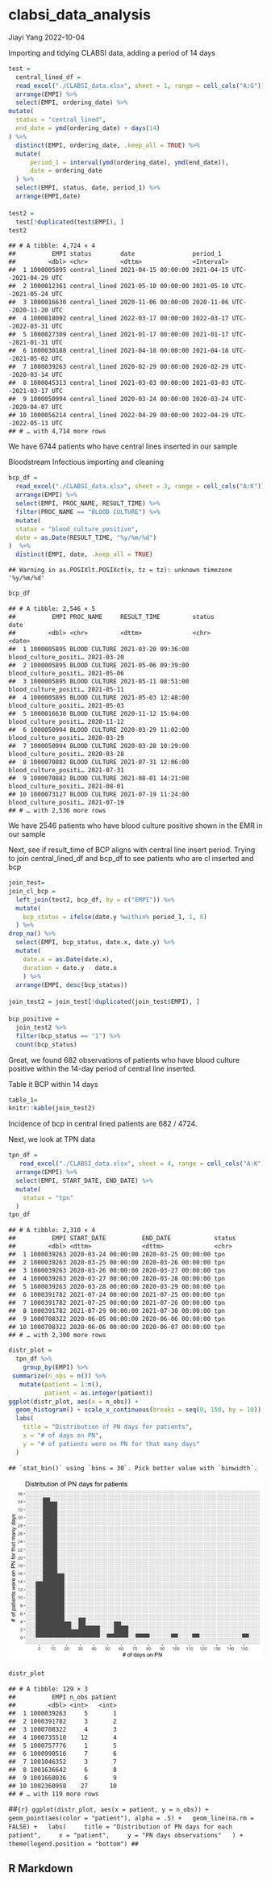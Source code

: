 clabsi_data_analysis
================
Jiayi Yang
2022-10-04

Importing and tidying CLABSI data, adding a period of 14 days

``` r
test = 
  central_lined_df =
  read_excel("./CLABSI_data.xlsx", sheet = 1, range = cell_cols("A:G")) %>% 
  arrange(EMPI) %>% 
  select(EMPI, ordering_date) %>% 
mutate(
  status = "central_lined",
  end_date = ymd(ordering_date) + days(14)
) %>% 
  distinct(EMPI, ordering_date, .keep_all = TRUE) %>% 
  mutate(
      period_1 = interval(ymd(ordering_date), ymd(end_date)),
      date = ordering_date
  ) %>% 
  select(EMPI, status, date, period_1) %>% 
  arrange(EMPI,date) 

test2 = 
  test[!duplicated(test$EMPI), ]
test2
```

    ## # A tibble: 4,724 × 4
    ##          EMPI status        date                period_1                      
    ##         <dbl> <chr>         <dttm>              <Interval>                    
    ##  1 1000005895 central_lined 2021-04-15 00:00:00 2021-04-15 UTC--2021-04-29 UTC
    ##  2 1000012361 central_lined 2021-05-10 00:00:00 2021-05-10 UTC--2021-05-24 UTC
    ##  3 1000016630 central_lined 2020-11-06 00:00:00 2020-11-06 UTC--2020-11-20 UTC
    ##  4 1000018092 central_lined 2022-03-17 00:00:00 2022-03-17 UTC--2022-03-31 UTC
    ##  5 1000027309 central_lined 2021-01-17 00:00:00 2021-01-17 UTC--2021-01-31 UTC
    ##  6 1000030188 central_lined 2021-04-18 00:00:00 2021-04-18 UTC--2021-05-02 UTC
    ##  7 1000039263 central_lined 2020-02-29 00:00:00 2020-02-29 UTC--2020-03-14 UTC
    ##  8 1000045313 central_lined 2021-03-03 00:00:00 2021-03-03 UTC--2021-03-17 UTC
    ##  9 1000050994 central_lined 2020-03-24 00:00:00 2020-03-24 UTC--2020-04-07 UTC
    ## 10 1000056214 central_lined 2022-04-29 00:00:00 2022-04-29 UTC--2022-05-13 UTC
    ## # … with 4,714 more rows

We have 6744 patients who have central lines inserted in our sample

Bloodstream Infectious importing and cleaning

``` r
bcp_df =
  read_excel("./CLABSI_data.xlsx", sheet = 3, range = cell_cols("A:K")) %>% 
  arrange(EMPI) %>% 
  select(EMPI, PROC_NAME, RESULT_TIME) %>% 
  filter(PROC_NAME == "BLOOD CULTURE") %>% 
  mutate(
  status = "blood_culture_positive",
  date = as.Date(RESULT_TIME, "%y/%m/%d")
)  %>% 
  distinct(EMPI, date, .keep_all = TRUE)
```

    ## Warning in as.POSIXlt.POSIXct(x, tz = tz): unknown timezone '%y/%m/%d'

``` r
bcp_df
```

    ## # A tibble: 2,546 × 5
    ##          EMPI PROC_NAME     RESULT_TIME         status                date      
    ##         <dbl> <chr>         <dttm>              <chr>                 <date>    
    ##  1 1000005895 BLOOD CULTURE 2021-03-20 09:36:00 blood_culture_positi… 2021-03-20
    ##  2 1000005895 BLOOD CULTURE 2021-05-06 09:39:00 blood_culture_positi… 2021-05-06
    ##  3 1000005895 BLOOD CULTURE 2021-05-11 08:51:00 blood_culture_positi… 2021-05-11
    ##  4 1000005895 BLOOD CULTURE 2021-05-03 12:48:00 blood_culture_positi… 2021-05-03
    ##  5 1000016630 BLOOD CULTURE 2020-11-12 15:04:00 blood_culture_positi… 2020-11-12
    ##  6 1000050994 BLOOD CULTURE 2020-03-29 11:02:00 blood_culture_positi… 2020-03-29
    ##  7 1000050994 BLOOD CULTURE 2020-03-28 10:29:00 blood_culture_positi… 2020-03-28
    ##  8 1000070882 BLOOD CULTURE 2021-07-31 12:06:00 blood_culture_positi… 2021-07-31
    ##  9 1000070882 BLOOD CULTURE 2021-08-01 14:21:00 blood_culture_positi… 2021-08-01
    ## 10 1000073127 BLOOD CULTURE 2021-07-19 11:24:00 blood_culture_positi… 2021-07-19
    ## # … with 2,536 more rows

We have 2546 patients who have blood culture positive shown in the EMR
in our sample

Next, see if result_time of BCP aligns with central line insert period.
Trying to join central_lined_df and bcp_df to see patients who are cl
inserted and bcp

``` r
join_test=
join_cl_bcp =
  left_join(test2, bcp_df, by = c("EMPI")) %>%
  mutate(
    bcp_status = ifelse(date.y %within% period_1, 1, 0)
  ) %>%    
drop_na() %>% 
  select(EMPI, bcp_status, date.x, date.y) %>% 
  mutate(
    date.x = as.Date(date.x),
    duration = date.y - date.x
    ) %>% 
  arrange(EMPI, desc(bcp_status))
  
join_test2 = join_test[!duplicated(join_test$EMPI), ]

bcp_positive = 
  join_test2 %>% 
  filter(bcp_status == "1") %>% 
  count(bcp_status)
```

Great, we found 682 observations of patients who have blood culture
positive within the 14-day period of central line inserted.

Table it BCP within 14 days

``` r
table_1=  
knitr::kable(join_test2)
```

Incidence of bcp in central lined patients are 682 / 4724.

Next, we look at TPN data

``` r
tpn_df =
   read_excel("./CLABSI_data.xlsx", sheet = 4, range = cell_cols("A:K")) %>% 
  arrange(EMPI) %>% 
  select(EMPI, START_DATE, END_DATE) %>% 
  mutate(
    status = "tpn"
  )
tpn_df
```

    ## # A tibble: 2,310 × 4
    ##          EMPI START_DATE          END_DATE            status
    ##         <dbl> <dttm>              <dttm>              <chr> 
    ##  1 1000039263 2020-03-24 00:00:00 2020-03-25 00:00:00 tpn   
    ##  2 1000039263 2020-03-25 00:00:00 2020-03-26 00:00:00 tpn   
    ##  3 1000039263 2020-03-26 00:00:00 2020-03-27 00:00:00 tpn   
    ##  4 1000039263 2020-03-27 00:00:00 2020-03-28 00:00:00 tpn   
    ##  5 1000039263 2020-03-28 00:00:00 2020-03-29 00:00:00 tpn   
    ##  6 1000391782 2021-07-24 00:00:00 2021-07-25 00:00:00 tpn   
    ##  7 1000391782 2021-07-25 00:00:00 2021-07-26 00:00:00 tpn   
    ##  8 1000391782 2021-07-29 00:00:00 2021-07-30 00:00:00 tpn   
    ##  9 1000708322 2020-06-05 00:00:00 2020-06-06 00:00:00 tpn   
    ## 10 1000708322 2020-06-06 00:00:00 2020-06-07 00:00:00 tpn   
    ## # … with 2,300 more rows

``` r
distr_plot = 
  tpn_df %>% 
    group_by(EMPI) %>% 
 summarize(n_obs = n()) %>% 
   mutate(patient = 1:n(),
          patient = as.integer(patient))
ggplot(distr_plot, aes(x = n_obs)) +
  geom_histogram() + scale_x_continuous(breaks = seq(0, 150, by = 10)) + scale_y_continuous(breaks = seq(0, 40, by = 2)) +
  labs(
    title = "Distribution of PN days for patients",
    x = "# of days on PN",
    y = "# of patients were on PN for that many days"
  ) 
```

    ## `stat_bin()` using `bins = 30`. Pick better value with `binwidth`.

![](clabsi_data_analysis_files/figure-gfm/unnamed-chunk-6-1.png)<!-- -->

``` r
distr_plot
```

    ## # A tibble: 129 × 3
    ##          EMPI n_obs patient
    ##         <dbl> <int>   <int>
    ##  1 1000039263     5       1
    ##  2 1000391782     3       2
    ##  3 1000708322     4       3
    ##  4 1000735510    12       4
    ##  5 1000757776     1       5
    ##  6 1000990516     7       6
    ##  7 1001046352     3       7
    ##  8 1001636642     6       8
    ##  9 1001668036     6       9
    ## 10 1002360958    27      10
    ## # … with 119 more rows

\##`{r} ggplot(distr_plot, aes(x = patient, y = n_obs)) +    geom_point(aes(color = "patient"), alpha = .5) +   geom_line(na.rm = FALSE) +   labs(     title = "Distribution of PN days for each patient",     x = "patient",     y = "PN days observations"   ) +      theme(legend.position = "bottom") ##`

## R Markdown
